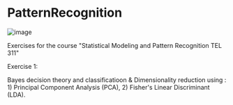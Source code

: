 # PatternRecognition

![image](https://user-images.githubusercontent.com/83914255/233068035-dfe1500f-4e4f-4fe4-9657-bc6edb13ab12.png)

Exercises for the course "Statistical Modeling and Pattern Recognition TEL 311"

Exercise 1:

Bayes decision theory and classificatioon & Dimensionality reduction using : 1) Principal Component Analysis (PCA), 2) Fisher's Linear Discriminant (LDA).
